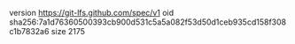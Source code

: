version https://git-lfs.github.com/spec/v1
oid sha256:7a1d76360500393cb900d531c5a5a082f53d50d1ceb935cd158f308c1b7832a6
size 2175
